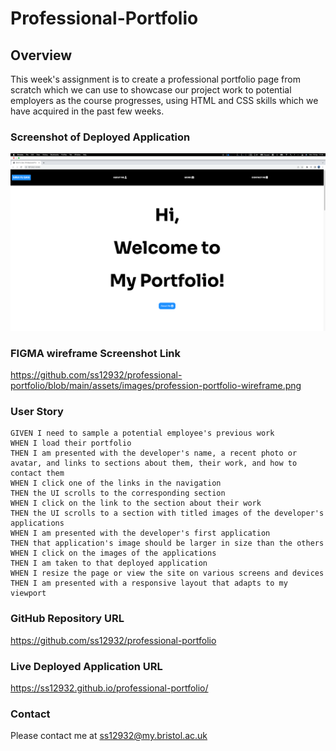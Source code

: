 # Professional-Portfolio

## Overview

This week's assignment is to create a professional portfolio page from scratch which we can use to showcase our project work to potential employers as the course progresses, using HTML and CSS skills which we have acquired in the past few weeks.

### Screenshot of Deployed Application

![Professional Portfolio](./assets/images/application-screenshot.png)

### FIGMA wireframe Screenshot Link

https://github.com/ss12932/professional-portfolio/blob/main/assets/images/profession-portfolio-wireframe.png

### User Story

```
GIVEN I need to sample a potential employee's previous work
WHEN I load their portfolio
THEN I am presented with the developer's name, a recent photo or avatar, and links to sections about them, their work, and how to contact them
WHEN I click one of the links in the navigation
THEN the UI scrolls to the corresponding section
WHEN I click on the link to the section about their work
THEN the UI scrolls to a section with titled images of the developer's applications
WHEN I am presented with the developer's first application
THEN that application's image should be larger in size than the others
WHEN I click on the images of the applications
THEN I am taken to that deployed application
WHEN I resize the page or view the site on various screens and devices
THEN I am presented with a responsive layout that adapts to my viewport
```

### GitHub Repository URL

https://github.com/ss12932/professional-portfolio

### Live Deployed Application URL

https://ss12932.github.io/professional-portfolio/

### Contact

Please contact me at ss12932@my.bristol.ac.uk
